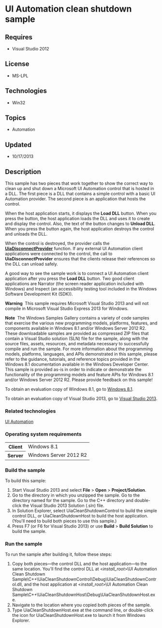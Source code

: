 # UI Automation clean shutdown sample
## Requires
- Visual Studio 2012
## License
- MS-LPL
## Technologies
- Win32
## Topics
- Automation
## Updated
- 10/17/2013
## Description

<div id="mainSection">
<p>This sample has two pieces that work together to show the correct way to clean up and shut down a Microsoft UI Automation control that is hosted in a DLL. The first piece is a DLL that contains a simple control with a basic UI Automation provider. The second
 piece is an application that hosts the control. </p>
<p>When the host application starts, it displays the <b>Load DLL</b> button. When you press the button, the host application loads the DLL and uses it to create and display the control. Also, the text of the button changes to
<b>Unload DLL</b>. When you press the button again, the host application destroys the control and unloads the DLL.
</p>
<p>When the control is destroyed, the provider calls the <a href="http://msdn.microsoft.com/en-us/library/windows/desktop/hh437312">
<b>UiaDisconnectProvider</b></a> function. If any external UI Automation client applications were connected to the control, the call to
<b>UiaDisconnectProvider</b> ensures that the clients release their references so the DLL can unload safely.</p>
<p>A good way to see the sample work is to connect a UI Automation client application after you press the
<b>Load DLL</b> button. Two good client applications are Narrator (the screen reader application included with Windows) and Inspect (an accessibility testing tool included in the Windows Software Development Kit (SDK)).</p>
<p class="note"><b>Warning</b>&nbsp;&nbsp;This sample requires Microsoft Visual Studio&nbsp;2013 and will not compile in Microsoft Visual Studio Express&nbsp;2013 for Windows.</p>
<p class="note"><b>Note</b>&nbsp;&nbsp;The Windows Samples Gallery contains a variety of code samples that exercise the various new programming models, platforms, features, and components available in Windows&nbsp;8.1 and/or Windows Server&nbsp;2012&nbsp;R2. These downloadable samples
 are provided as compressed ZIP files that contain a Visual Studio solution (SLN) file for the sample, along with the source files, assets, resources, and metadata necessary to successfully compile and run the sample. For more information about the programming
 models, platforms, languages, and APIs demonstrated in this sample, please refer to the guidance, tutorials, and reference topics provided in the Windows&nbsp;8.1 documentation available in the Windows Developer Center. This sample is provided as-is in order to
 indicate or demonstrate the functionality of the programming models and feature APIs for Windows&nbsp;8.1 and/or Windows Server&nbsp;2012&nbsp;R2. Please provide feedback on this sample!</p>
<p>To obtain an evaluation copy of Windows&nbsp;8.1, go to <a href="http://go.microsoft.com/fwlink/p/?linkid=301696">
Windows&nbsp;8.1</a>.</p>
<p>To obtain an evaluation copy of Visual Studio&nbsp;2013, go to <a href="http://go.microsoft.com/fwlink/p/?linkid=301697">
Visual Studio&nbsp;2013</a>.</p>
<h3>Related technologies</h3>
<a href="http://msdn.microsoft.com/en-us/library/windows/desktop/ee684009">UI Automation</a>
<h3>Operating system requirements</h3>
<table>
<tbody>
<tr>
<th>Client</th>
<td><dt>Windows&nbsp;8.1 </dt></td>
</tr>
<tr>
<th>Server</th>
<td><dt>Windows Server&nbsp;2012&nbsp;R2 </dt></td>
</tr>
</tbody>
</table>
<h3>Build the sample</h3>
<p>To build this sample:</p>
<ol>
<li>Start Visual Studio&nbsp;2013 and select <b>File</b> &gt; <b>Open</b> &gt; <b>Project/Solution</b>.
</li><li>Go to the directory in which you unzipped the sample. Go to the directory named for the sample. Go to the C&#43;&#43; directory and double-click the Visual Studio&nbsp;2013 Solution (.sln) file.
</li><li>In Solution Explorer, select UiaCleanShutdownControl to build the simple control DLL, or UiaCleanShutdownHost to build the host application. (You'll need to build both pieces to use this sample.)
</li><li>Press F7 (or F6 for Visual Studio&nbsp;2013) or use <b>Build</b> &gt; <b>Build Solution</b> to build the sample.
</li></ol>
<p></p>
<h3>Run the sample</h3>
<p>To run the sample after building it, follow these steps:</p>
<ol>
<li>Copy both pieces—the control DLL and the host application—to the same location. You'll find the control DLL at &lt;<i>install_root</i>&gt;\UI Automation Clean Shutdown Sample\C&#43;&#43;\UiaCleanShutdownControl\Debug\UiaCleanShutdownControl.dll, and the host application
 at &lt;<i>install_root</i>&gt;\UI Automation Clean Shutdown Sample\C&#43;&#43;\UiaCleanShutdownHost\Debug\UiaCleanShutdownHost.exe.
</li><li>Navigate to the location where you copied both pieces of the sample. </li><li>Type UiaCleanShutdownHost.exe at the command line, or double-click the icon for UiaCleanShutdownHost.exe to launch it from Windows Explorer.
</li></ol>
<p></p>
</div>
